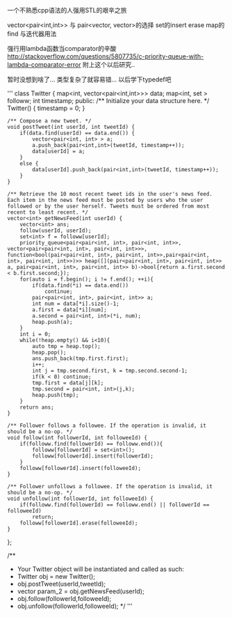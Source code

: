一个不熟悉cpp语法的人强用STL的艰辛之旅

vector<pair<int,int>> 与 pair<vector<int>, vector<int>>的选择
set的insert erase
map的find 与迭代器用法

强行用lambda函数当comparator的辛酸
http://stackoverflow.com/questions/5807735/c-priority-queue-with-lambda-comparator-error
附上这个以后研究..

暂时没想到啥了... 类型复杂了就容易错... 以后学下typedef吧

'''
class Twitter {
    map<int, vector<pair<int,int>>> data;
    map<int, set<int> > followw;
    int timestamp;
public:
    /** Initialize your data structure here. */
    Twitter() {
        timestamp = 0;
    }
    
    /** Compose a new tweet. */
    void postTweet(int userId, int tweetId) {
        if(data.find(userId) == data.end()) {
            vector<pair<int, int> > a;
            a.push_back(pair<int,int>(tweetId, timestamp++));
            data[userId] = a;
        }
        else {
            data[userId].push_back(pair<int,int>(tweetId, timestamp++));
        }
    }
    
    /** Retrieve the 10 most recent tweet ids in the user's news feed. Each item in the news feed must be posted by users who the user followed or by the user herself. Tweets must be ordered from most recent to least recent. */
    vector<int> getNewsFeed(int userId) {
        vector<int> ans;
        follow(userId, userId);
        set<int> f = followw[userId];
        priority_queue<pair<pair<int, int>, pair<int, int>>, vector<pair<pair<int, int>, pair<int, int>>>, function<bool(pair<pair<int, int>, pair<int, int>>,pair<pair<int, int>, pair<int, int>>)>> heap([](pair<pair<int, int>, pair<int, int>> a, pair<pair<int, int>, pair<int, int>> b)->bool{return a.first.second < b.first.second;});
        for(auto i = f.begin(); i != f.end(); ++i){
            if(data.find(*i) == data.end())
                continue;
            pair<pair<int, int>, pair<int, int>> a;
            int num = data[*i].size()-1;
            a.first = data[*i][num];
            a.second = pair<int, int>(*i, num);
            heap.push(a);
        }
        int i = 0;
        while(!heap.empty() && i<10){
            auto tmp = heap.top();
            heap.pop();
            ans.push_back(tmp.first.first);
            i++;
            int j = tmp.second.first, k = tmp.second.second-1;
            if(k < 0) continue;
            tmp.first = data[j][k];
            tmp.second = pair<int, int>(j,k);
            heap.push(tmp);
        }
        return ans;
    }
    
    /** Follower follows a followee. If the operation is invalid, it should be a no-op. */
    void follow(int followerId, int followeeId) {
        if(followw.find(followerId) == followw.end()){
            followw[followerId] = set<int>();
            followw[followerId].insert(followerId);
        }
        followw[followerId].insert(followeeId);
    }
    
    /** Follower unfollows a followee. If the operation is invalid, it should be a no-op. */
    void unfollow(int followerId, int followeeId) {
        if(followw.find(followerId) == followw.end() || followerId == followeeId)
            return;
        followw[followerId].erase(followeeId);
    }
};

/**
 * Your Twitter object will be instantiated and called as such:
 * Twitter obj = new Twitter();
 * obj.postTweet(userId,tweetId);
 * vector<int> param_2 = obj.getNewsFeed(userId);
 * obj.follow(followerId,followeeId);
 * obj.unfollow(followerId,followeeId);
 */
'''
